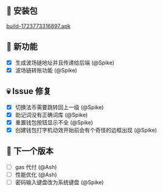 ## 🚀 安装包

[build-1723773316897.apk](https://dalveywallet.s3.ap-northeast-1.amazonaws.com/release/apks/build-1723773316897.apk)

## 🎉 新功能

- [x] 生成波场链地址并且传递给后端 (@Spike)
- [x] 波场链转账功能 (@Spike)

## 💀 Issue 修复

- [x] 切换法币需要跳转回上一级 (@Spike)
- [x] 助记词没有正确词库 (@Spike)
- [x] 重置钱包按钮显示不全 (@Spike)
- [x] 创建钱包打字机动效开始前会有个奇怪的边框出现 (@Spike)

## 📅 下一个版本

- [ ] gas 代付 (@Ash)
- [ ] 性能优化 (@Ash)
- [ ] 密码输入键盘改为系统键盘 (@Spike)
